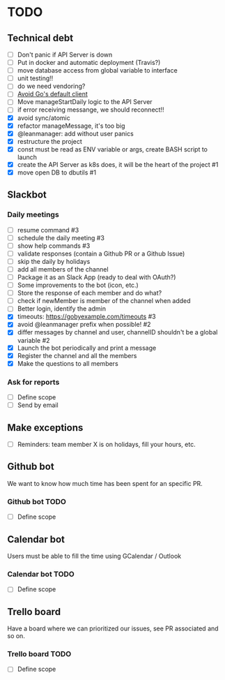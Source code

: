 # TODO

## Technical debt

- [ ] Don't panic if API Server is down
- [ ] Put in docker and automatic deployment (Travis?)
- [ ] move database access from global variable to interface
- [ ] unit testing!!
- [ ] do we need vendoring?
- [ ] [Avoid Go's default client](https://medium.com/@nate510/don-t-use-go-s-default-http-client-4804cb19f779#.tmgmfnr34)
- [ ] Move manageStartDaily logic to the API Server 
- [ ] if error receiving messange, we should reconnect!! 
- [x] avoid sync/atomic
- [x] refactor manageMessage, it's too big
- [x] @leanmanager: add without user panics
- [x] restructure the project
- [x] const must be read as ENV variable or args, create BASH script to launch
- [x] create the API Server as k8s does, it will be the heart of the project #1
- [x] move open DB to dbutils #1

## Slackbot

### Daily meetings

- [ ] resume command #3
- [ ] schedule the daily meeting #3
- [ ] show help commands #3 
- [ ] validate responses (contain a Github PR or a Github Issue)
- [ ] skip the daily by holidays
- [ ] add all members of the channel
- [ ] Package it as an Slack App (ready to deal with OAuth?)
- [ ] Some improvements to the bot (icon, etc.)
- [ ] Store the response of each member and do what?
- [ ] check if newMember is member of the channel when added 
- [ ] Better login, identify the admin
- [x] timeouts: https://gobyexample.com/timeouts #3
- [x] avoid @leanmanager prefix when possible! #2
- [x] differ messages by channel and user, channelID shouldn't be a global variable #2
- [x] Launch the bot periodically and print a message
- [x] Register the channel and all the members
- [x] Make the questions to all members

### Ask for reports 

- [ ] Define scope
- [ ] Send by email

## Make exceptions 

- [ ] Reminders: team member X is on holidays, fill your hours, etc.

## Github bot

We want to know how much time has been spent for an specific PR.

### Github bot TODO

- [ ] Define scope

## Calendar bot

Users must be able to fill the time using GCalendar / Outlook

### Calendar bot TODO

- [ ] Define scope

## Trello board

Have a board where we can prioritized our issues, see PR associated and so on.

### Trello board TODO

- [ ] Define scope
